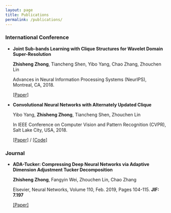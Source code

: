 ```yaml
---
layout: page
title: Publications
permalink: /publications/
---
```




### International Conference

- **Joint Sub-bands Learning with Clique Structures for Wavelet Domain Super-Resolution**

  __Zhisheng Zhong__, Tiancheng Shen, Yibo Yang, Chao Zhang, Zhouchen Lin

  Advances in Neural Information Processing Systems (NeurIPS), Montreal, CA, 2018.

  [\[Paper\]]({https://arxiv.org/pdf/1809.04508.pdf)

- **Convolutional Neural Networks with Alternately Updated Clique**

  Yibo Yang, __Zhisheng Zhong__, Tiancheng Shen, Zhouchen Lin

  In IEEE Conference on Computer Vision and Pattern Recognition (CVPR), Salt Lake City, USA, 2018.

  [\[Paper\]]({https://arxiv.org/abs/1802.10419) / [\[Code\]](https://github.com/iboing/CliqueNet)
<!-- [\[Project\]](https://www.hal.t.u-tokyo.ac.jp/~furuta/pub/fcn_rl/fcn_rl.html) / [\[Paper\]](https://arxiv.org/abs/1811.04323) / [\[Code\]](https://github.com/rfuruta/pixelRL) -->


### Journal

- **ADA-Tucker: Compressing Deep Neural Networks via Adaptive Dimension Adjustment Tucker Decomposition**

  __Zhisheng Zhong__, Fangyin Wei, Zhouchen Lin, Chao Zhang

  Elsevier, Neural Networks, Volume 110, Feb. 2019, Pages 104-115. __JIF: 7.197__

  [\[Paper\]]({https://www.sciencedirect.com/science/article/pii/S0893608018303010)
